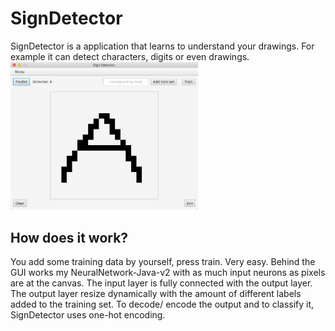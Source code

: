 # SignDetector
SignDetector is a application that learns to understand your drawings.
For example it can detect characters, digits or even drawings.<br>
<img src="/images/SignDetector.png" width="300">

How does it work?
---
You add some training data by yourself, press train. Very easy.
Behind the GUI works my NeuralNetwork-Java-v2 with as much input neurons as pixels are at the canvas.
The input layer is fully connected with the output layer. The output layer resize dynamically with the amount of different labels added to the training set.
To decode/ encode the output and to classify it, SignDetector uses one-hot encoding.
